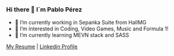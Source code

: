 ### Hi there 👋 I´m Pablo Pérez

- 🔭 I’m currently working in Sepanka Suite from HallMG
- 👀 I’m interested in Coding, Video Games, Music and Formula 1!
- 🌱 I’m currently learning MEVN stack and SASS

[My Resume](https://prz96.github.io/MyResume) | [Linkedin Profile](https://www.linkedin.com/in/pabloprz/)

